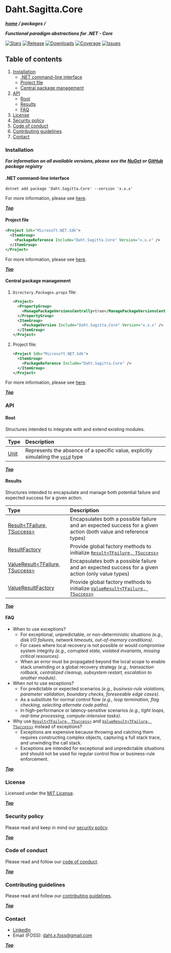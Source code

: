 # Daht.Sagitta.Core

[void]: https://learn.microsoft.com/en-us/dotnet/csharp/language-reference/builtin-types/void
[unit]: https://github.com/daht-x/sagitta/blob/main/libraries/core/documentation/unit.md
[result]: https://github.com/daht-x/sagitta/blob/main/libraries/core/documentation/results/result.md
[result-factory]: https://github.com/daht-x/sagitta/blob/main/libraries/core/documentation/results/result-factory.md
[value-result]: https://github.com/daht-x/sagitta/blob/main/libraries/core/documentation/results/value-result.md
[value-result-factory]: https://github.com/daht-x/sagitta/blob/main/libraries/core/documentation/results/value-result-factory.md

***[home](https://github.com/daht-x/sagitta/blob/main/readme.md) / packages /***

***Functional paradigm abstractions for .NET - Core***

[![Stars](https://img.shields.io/github/stars/daht-x/sagitta?style=for-the-badge&logo=starship&logoColor=cdd6f4&label=Stars&labelColor=313244&color=b4befe)](https://github.com/daht-x/sagitta/stargazers)
[![Release](https://img.shields.io/github/v/release/daht-x/sagitta?style=for-the-badge&logo=github&logoColor=cdd6f4&label=Release&labelColor=313244&color=b4befe)](https://github.com/daht-x/sagitta/releases)
[![Downloads](https://img.shields.io/nuget/dt/Daht.Sagitta.Core?style=for-the-badge&logo=nuget&logoColor=cdd6f4&label=Downloads&labelColor=313244&color=b4befe)](https://www.nuget.org/stats/packages/Daht.Sagitta.Core?groupby=Version)
[![Coverage](https://img.shields.io/codecov/c/github/daht-x/sagitta?style=for-the-badge&logo=codecov&logoColor=cdd6f4&label=Coverage&labelColor=313244&color=b4befe)](https://app.codecov.io/gh/daht-x/sagitta)
[![Issues](https://img.shields.io/github/issues/daht-x/sagitta?style=for-the-badge&logo=gitbook&logoColor=cdd6f4&label=Issues&labelColor=313244&color=b4befe)](https://github.com/daht-x/sagitta/issues)

## Table of contents

1. [Installation](#installation)
   - [.NET command-line interface](#net-command-line-interface)
   - [Project file](#project-file)
   - [Central package management](#central-package-management)
2. [API](#api)
   - [Root](#root)
   - [Results](#results)
   - [FAQ](#faq)
3. [License](#license)
4. [Security policy](#security-policy)
5. [Code of conduct](#code-of-conduct)
6. [Contributing guidelines](#contributing-guidelines)
7. [Contact](#contact)

### Installation

***For information on all available versions, please see the [NuGet](https://www.nuget.org/packages/Daht.Sagitta.Core) or
[GitHub](https://github.com/daht-x/sagitta/pkgs/nuget/Daht.Sagitta.Core) package registry***

#### .NET command-line interface

```shell
dotnet add package 'Daht.Sagitta.Core' --version 'x.x.x'
```

For more information, please see [here](https://learn.microsoft.com/en-us/dotnet/core/tools/dotnet-add-package).

***[Top](#dahtsagittacore)***

#### Project file

```xml
<Project Sdk="Microsoft.NET.Sdk">
  <ItemGroup>
    <PackageReference Include="Daht.Sagitta.Core" Version="x.x.x" />
  </ItemGroup>
</Project>
```

For more information, please see [here](https://learn.microsoft.com/en-us/nuget/consume-packages/package-references-in-project-files).

***[Top](#dahtsagittacore)***

#### Central package management

1. `Directory.Packages.props` file:

   ```xml
   <Project>
     <PropertyGroup>
       <ManagePackageVersionsCentrally>true</ManagePackageVersionsCentrally>
     </PropertyGroup>
     <ItemGroup>
       <PackageVersion Include="Daht.Sagitta.Core" Version="x.x.x" />
     </ItemGroup>
   </Project>
   ```

2. Project file:

   ```xml
   <Project Sdk="Microsoft.NET.Sdk">
     <ItemGroup>
       <PackageReference Include="Daht.Sagitta.Core" />
     </ItemGroup>
   </Project>
   ```

For more information, please see [here](https://learn.microsoft.com/en-us/nuget/consume-packages/central-package-management).

***[Top](#dahtsagittacore)***

### API

#### Root

Structures intended to integrate with and extend existing modules.

| Type         | Description                                                                               |
|:-------------|:------------------------------------------------------------------------------------------|
| [Unit][unit] | Represents the absence of a specific value, explicitly simulating the [`void`][void] type |

***[Top](#dahtsagittacore)***

#### Results

Structures intended to encapsulate and manage both potential failure and expected success for a given action.

| Type                                            | Description                                                                                                      |
|:------------------------------------------------|:-----------------------------------------------------------------------------------------------------------------|
| [Result<TFailure, TSuccess>][result]            | Encapsulates both a possible failure and an expected success for a given action (both value and reference types) |
| [ResultFactory][result-factory]                 | Provide global factory methods to initialize [`Result<TFailure, TSuccess>`][result]                              |
| [ValueResult<TFailure, TSuccess>][value-result] | Encapsulates both a possible failure and an expected success for a given action (only value types)               |
| [ValueResultFactory][value-result-factory]      | Provide global factory methods to initialize [`ValueResult<TFailure, TSuccess>`][value-result]                   |

***[Top](#dahtsagittacore)***

#### FAQ

- When to use exceptions?
  - For exceptional, unpredictable, or non-deterministic situations
*(e.g., disk I/O failures, network timeouts, out-of-memory conditions)*.
  - For cases where local recovery is not possible or would compromise system integrity
*(e.g., corrupted state, violated invariants, missing critical resources)*.
  - When an error must be propagated beyond the local scope to enable stack unwinding or a global recovery strategy
*(e.g., transaction rollback, centralized cleanup, subsystem restart, escalation to another module)*.
- When not to use exceptions?
  - For predictable or expected scenarios
*(e.g., business-rule violations, parameter validation, boundary checks, foreseeable edge cases)*.
  - As a substitute for normal control flow
*(e.g., loop termination, flag checking, selecting alternate code paths)*.
  - In high-performance or latency-sensitive scenarios
*(e.g., tight loops, real-time processing, compute-intensive tasks)*.
- Why use [`Result<TFailure, TSuccess>`][result] and [`ValueResult<TFailure, TSuccess>`][value-result] instead of exceptions?
  - Exceptions are expensive because throwing and catching them requires constructing complex objects,
capturing a full stack trace, and unwinding the call stack.
  - Exceptions are intended for exceptional and unpredictable situations and should not be used for
regular control flow or business-rule enforcement.

***[Top](#dahtsagittacore)***

### License

Licensed under the [MIT License](https://github.com/daht-x/sagitta/blob/main/license.txt).

***[Top](#dahtsagittacore)***

### Security policy

Please read and keep in mind our [security policy](https://github.com/daht-x/sagitta/blob/main/security.md).

***[Top](#dahtsagittacore)***

### Code of conduct

Please read and follow our [code of conduct](https://github.com/daht-x/sagitta/blob/main/code-of-conduct.md).

***[Top](#dahtsagittacore)***

### Contributing guidelines

Please read and follow our [contributing guidelines](https://github.com/daht-x/sagitta/blob/main/contributing.md).

***[Top](#dahtsagittacore)***

### Contact

- [LinkedIn](https://www.linkedin.com/in/daht-x)
- Email (FOSS): [daht.x.foss@gmail.com](mailto:daht.x.foss@gmail.com)

***[Top](#dahtsagittacore)***
